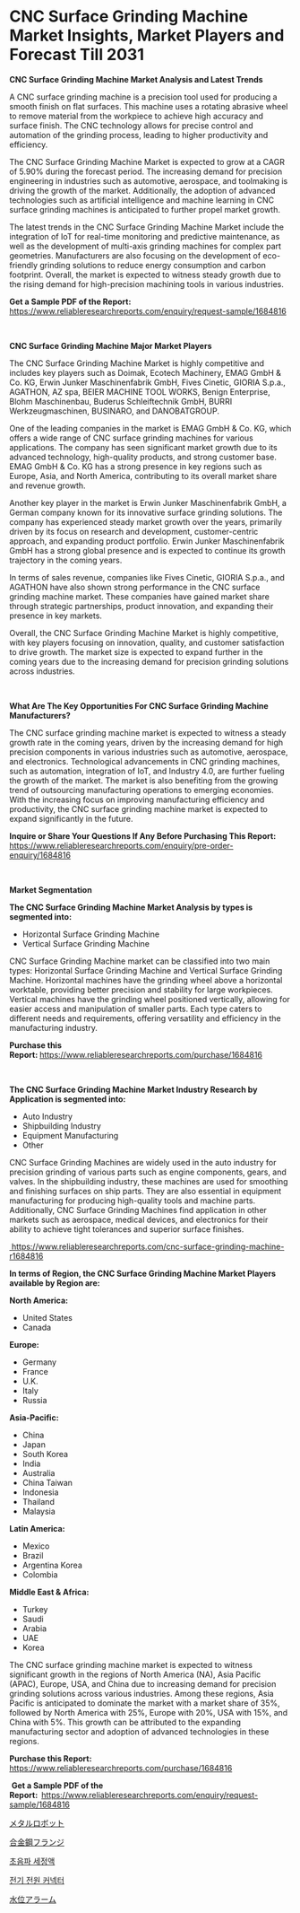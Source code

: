 <p><h1>CNC Surface Grinding Machine Market Insights, Market Players and Forecast Till 2031</h1></p><p><strong>CNC Surface Grinding Machine Market Analysis and Latest Trends</strong></p>
<p><p>A CNC surface grinding machine is a precision tool used for producing a smooth finish on flat surfaces. This machine uses a rotating abrasive wheel to remove material from the workpiece to achieve high accuracy and surface finish. The CNC technology allows for precise control and automation of the grinding process, leading to higher productivity and efficiency.</p><p>The CNC Surface Grinding Machine Market is expected to grow at a CAGR of 5.90% during the forecast period. The increasing demand for precision engineering in industries such as automotive, aerospace, and toolmaking is driving the growth of the market. Additionally, the adoption of advanced technologies such as artificial intelligence and machine learning in CNC surface grinding machines is anticipated to further propel market growth.</p><p>The latest trends in the CNC Surface Grinding Machine Market include the integration of IoT for real-time monitoring and predictive maintenance, as well as the development of multi-axis grinding machines for complex part geometries. Manufacturers are also focusing on the development of eco-friendly grinding solutions to reduce energy consumption and carbon footprint. Overall, the market is expected to witness steady growth due to the rising demand for high-precision machining tools in various industries.</p></p>
<p><strong>Get a Sample PDF of the Report:&nbsp;</strong> <a href="https://www.reliableresearchreports.com/enquiry/request-sample/1684816">https://www.reliableresearchreports.com/enquiry/request-sample/1684816</a></p>
<p>&nbsp;</p>
<p><strong>CNC Surface Grinding Machine Major Market Players</strong></p>
<p><p>The CNC Surface Grinding Machine Market is highly competitive and includes key players such as Doimak, Ecotech Machinery, EMAG GmbH & Co. KG, Erwin Junker Maschinenfabrik GmbH, Fives Cinetic, GIORIA S.p.a., AGATHON, AZ spa, BEIER MACHINE TOOL WORKS, Benign Enterprise, Blohm Maschinenbau, Buderus Schleiftechnik GmbH, BURRI Werkzeugmaschinen, BUSINARO, and DANOBATGROUP.</p><p>One of the leading companies in the market is EMAG GmbH & Co. KG, which offers a wide range of CNC surface grinding machines for various applications. The company has seen significant market growth due to its advanced technology, high-quality products, and strong customer base. EMAG GmbH & Co. KG has a strong presence in key regions such as Europe, Asia, and North America, contributing to its overall market share and revenue growth.</p><p>Another key player in the market is Erwin Junker Maschinenfabrik GmbH, a German company known for its innovative surface grinding solutions. The company has experienced steady market growth over the years, primarily driven by its focus on research and development, customer-centric approach, and expanding product portfolio. Erwin Junker Maschinenfabrik GmbH has a strong global presence and is expected to continue its growth trajectory in the coming years.</p><p>In terms of sales revenue, companies like Fives Cinetic, GIORIA S.p.a., and AGATHON have also shown strong performance in the CNC surface grinding machine market. These companies have gained market share through strategic partnerships, product innovation, and expanding their presence in key markets.</p><p>Overall, the CNC Surface Grinding Machine Market is highly competitive, with key players focusing on innovation, quality, and customer satisfaction to drive growth. The market size is expected to expand further in the coming years due to the increasing demand for precision grinding solutions across industries.</p></p>
<p>&nbsp;</p>
<p><strong>What Are The Key Opportunities For CNC Surface Grinding Machine Manufacturers?</strong></p>
<p><p>The CNC surface grinding machine market is expected to witness a steady growth rate in the coming years, driven by the increasing demand for high precision components in various industries such as automotive, aerospace, and electronics. Technological advancements in CNC grinding machines, such as automation, integration of IoT, and Industry 4.0, are further fueling the growth of the market. The market is also benefiting from the growing trend of outsourcing manufacturing operations to emerging economies. With the increasing focus on improving manufacturing efficiency and productivity, the CNC surface grinding machine market is expected to expand significantly in the future.</p></p>
<p><strong>Inquire or Share Your Questions If Any Before Purchasing This Report:</strong> <a href="https://www.reliableresearchreports.com/enquiry/pre-order-enquiry/1684816">https://www.reliableresearchreports.com/enquiry/pre-order-enquiry/1684816</a></p>
<p>&nbsp;</p>
<p><strong>Market Segmentation</strong></p>
<p><strong>The CNC Surface Grinding Machine Market Analysis by types is segmented into:</strong></p>
<p><ul><li>Horizontal Surface Grinding Machine</li><li>Vertical Surface Grinding Machine</li></ul></p>
<p><p>CNC Surface Grinding Machine market can be classified into two main types: Horizontal Surface Grinding Machine and Vertical Surface Grinding Machine. Horizontal machines have the grinding wheel above a horizontal worktable, providing better precision and stability for large workpieces. Vertical machines have the grinding wheel positioned vertically, allowing for easier access and manipulation of smaller parts. Each type caters to different needs and requirements, offering versatility and efficiency in the manufacturing industry.</p></p>
<p><strong>Purchase this Report:&nbsp;</strong><a href="https://www.reliableresearchreports.com/purchase/1684816">https://www.reliableresearchreports.com/purchase/1684816</a></p>
<p>&nbsp;</p>
<p><strong>The CNC Surface Grinding Machine Market Industry Research by Application is segmented into:</strong></p>
<p><ul><li>Auto Industry</li><li>Shipbuilding Industry</li><li>Equipment Manufacturing</li><li>Other</li></ul></p>
<p><p>CNC Surface Grinding Machines are widely used in the auto industry for precision grinding of various parts such as engine components, gears, and valves. In the shipbuilding industry, these machines are used for smoothing and finishing surfaces on ship parts. They are also essential in equipment manufacturing for producing high-quality tools and machine parts. Additionally, CNC Surface Grinding Machines find application in other markets such as aerospace, medical devices, and electronics for their ability to achieve tight tolerances and superior surface finishes.</p></p>
<p><a href="https://www.reliableresearchreports.com/cnc-surface-grinding-machine-r1684816">&nbsp;https://www.reliableresearchreports.com/cnc-surface-grinding-machine-r1684816</a></p>
<p><strong>In terms of Region, the CNC Surface Grinding Machine Market Players available by Region are:</strong></p>
<p>
    <p> <strong> North America: </strong>
        <ul>
            <li>United States</li>
            <li>Canada</li>
        </ul>
        </p> 
    <p> <strong> Europe: </strong>
        <ul>
            <li>Germany</li>
            <li>France</li>
            <li>U.K.</li>
            <li>Italy</li>
            <li>Russia</li>
        </ul>
        </p> 
    <p> <strong> Asia-Pacific: </strong>
        <ul>
            <li>China</li>
            <li>Japan</li>
            <li>South Korea</li>
            <li>India</li>
            <li>Australia</li>
            <li>China Taiwan</li>
            <li>Indonesia</li>
            <li>Thailand</li>
            <li>Malaysia</li>
        </ul>
        </p> 
    <p> <strong> Latin America: </strong>
        <ul>
            <li>Mexico</li>
            <li>Brazil</li>
            <li>Argentina Korea</li>
            <li>Colombia</li>
        </ul>
        </p> 
    <p> <strong> Middle East & Africa: </strong>
        <ul>
            <li>Turkey</li>
            <li>Saudi</li>
            <li>Arabia</li>
            <li>UAE</li>
            <li>Korea</li>
        </ul>
    </p>
    </p>
<p><p>The CNC surface grinding machine market is expected to witness significant growth in the regions of North America (NA), Asia Pacific (APAC), Europe, USA, and China due to increasing demand for precision grinding solutions across various industries. Among these regions, Asia Pacific is anticipated to dominate the market with a market share of 35%, followed by North America with 25%, Europe with 20%, USA with 15%, and China with 5%. This growth can be attributed to the expanding manufacturing sector and adoption of advanced technologies in these regions.</p></p>
<p><strong>Purchase this Report: </strong><a href="https://www.reliableresearchreports.com/purchase/1684816">https://www.reliableresearchreports.com/purchase/1684816</a></p>
<p>&nbsp;<strong>Get a Sample PDF of the Report:&nbsp;&nbsp;</strong><a href="https://www.reliableresearchreports.com/enquiry/request-sample/1684816">https://www.reliableresearchreports.com/enquiry/request-sample/1684816</a></p>
<p><strong></strong></p>
<p><p><a href="https://medium.com/@raymanta28/%E9%87%91%E5%B1%9E%E3%83%AD%E3%83%9C%E3%83%83%E3%83%88%E5%B8%82%E5%A0%B4%E5%88%86%E6%9E%90-%E3%81%9D%E3%81%AEcagr-%E5%B8%82%E5%A0%B4%E3%82%BB%E3%82%B0%E3%83%A1%E3%83%B3%E3%83%86%E3%83%BC%E3%82%B7%E3%83%A7%E3%83%B3-%E3%81%8A%E3%82%88%E3%81%B3%E3%82%B0%E3%83%AD%E3%83%BC%E3%83%90%E3%83%AB%E7%94%A3%E6%A5%AD%E6%A6%82%E8%A6%81-b566f7793106">メタルロボット</a></p><p><a href="https://medium.com/@lonnierami89675202/%E5%90%88%E9%87%91%E9%8B%BC%E3%83%95%E3%83%A9%E3%83%B3%E3%82%B8%E5%B8%82%E5%A0%B4%E3%83%A1%E3%83%88%E3%83%AA%E3%82%AF%E3%82%B9%E3%81%AE%E3%83%87%E3%82%B3%E3%83%BC%E3%83%87%E3%82%A3%E3%83%B3%E3%82%B0-%E5%B8%82%E5%A0%B4%E3%82%B7%E3%82%A7%E3%82%A2-%E3%83%88%E3%83%AC%E3%83%B3%E3%83%89-%E6%88%90%E9%95%B7%E3%83%91%E3%82%BF%E3%83%BC%E3%83%B3-1ca199475de6">合金鋼フランジ</a></p><p><a href="https://medium.com/@maksymilianbaran1901/%EC%B4%88%EC%9D%8C%ED%8C%8C-%EC%84%B8%EC%A0%95%EC%95%A1-%EC%8B%9C%EC%9E%A5-%EC%A0%84%EB%A7%9D-%EC%82%B0%EC%97%85-%EA%B0%9C%EC%9A%94-%EB%B0%8F-%EC%98%88%EC%B8%A1-2024%EB%85%84%EB%B6%80%ED%84%B0-2031%EB%85%84%EA%B9%8C%EC%A7%80-78b501663344">초음파 세정액</a></p><p><a href="https://medium.com/@juliastanley2022/%EC%A0%84%EA%B8%B0-%EC%A0%84%EC%9B%90-%EC%97%B0%EA%B2%B0%EA%B8%B0-%EC%8B%9C%EC%9E%A5-%EA%B7%9C%EB%AA%A8-%EB%B0%8F-%EC%8B%9C%EC%9E%A5-%EB%8F%99%ED%96%A5-%EC%99%84%EC%A0%84%ED%95%9C-%EC%82%B0%EC%97%85-%EA%B0%9C%EC%9A%94-2024%EB%85%84%EB%B6%80%ED%84%B0-2031%EB%85%84%EA%B9%8C%EC%A7%80-664a00b3ae0e">전기 전원 커넥터</a></p><p><a href="https://github.com/SarahFahey88/Market-Research-Report-List-1/blob/main/228332021685.md">水位アラーム</a></p></p>
